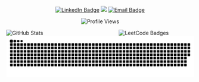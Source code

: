 <p align="center">
  <a href="https://www.linkedin.com/in/seifmaged/" target="_blank"><img src="https://img.shields.io/badge/LinkedIn-Connect-blue?style=for-the-badge&logo=linkedin" alt="LinkedIn Badge"/></a>
  <a href="https://leetcode.com/SeifMaged/" target="_blank"><img src="https://img.shields.io/badge/LeetCode-SeifMaged-FFA116?style=for-the-badge&logo=leetcode"/></a>
  <a href="mailto:seifmagedmohamed@gmail.com"><img src="https://img.shields.io/badge/Email-Click%20to%20Send-red?style=for-the-badge&logo=gmail" alt="Email Badge"/></a>
</p>


<p align="center">
  <img src="https://komarev.com/ghpvc/?username=seifmaged&label=Profile%20Views&color=000000&style=for-the-badge" alt="Profile Views" />
</p>

</p>



<img align="right" width="40%" src="https://leetcode-badge-showcase.vercel.app/api?username=seifmaged&theme=transparent&border=border&animated=true&filter=submission" alt="LeetCode Badges" />


<div align="left">
  <img width="49%" height="195px" src="https://github-readme-stats.vercel.app/api?username=seifmaged&show_icons=true&theme=transparent&hide_border=true&rank_icon=github" alt="GitHub Stats" />
</div>


<picture>
  <source media="(prefers-color-scheme: dark)" srcset="https://raw.githubusercontent.com/seifmaged/seifmaged/output/github-snake-dark.svg" />
  <source media="(prefers-color-scheme: light)" srcset="https://raw.githubusercontent.com/seifmaged/seifmaged/output/github-snake.svg" />
  <img align=center alt="github-snake" src="https://raw.githubusercontent.com/seifmaged/seifmaged/output/github-snake.svg" />
</picture>






